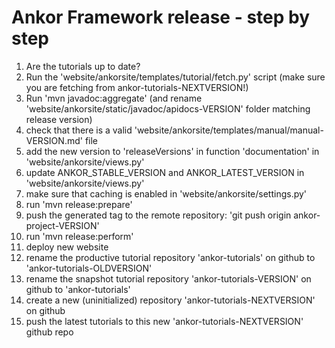 # Ankor Framework release - step by step

1. Are the tutorials up to date?
2. Run the 'website/ankorsite/templates/tutorial/fetch.py' script (make sure you are fetching from ankor-tutorials-NEXTVERSION!)
3. Run 'mvn javadoc:aggregate' (and rename 'website/ankorsite/static/javadoc/apidocs-VERSION' folder matching release version)
4. check that there is a valid 'website/ankorsite/templates/manual/manual-VERSION.md' file
5. add the new version to 'releaseVersions' in function 'documentation' in 'website/ankorsite/views.py'
5. update ANKOR_STABLE_VERSION and ANKOR_LATEST_VERSION in 'website/ankorsite/views.py'
6. make sure that caching is enabled in 'website/ankorsite/settings.py'
7. run 'mvn release:prepare'
8. push the generated tag to the remote repository: 'git push origin ankor-project-VERSION'
9. run 'mvn release:perform'
10. deploy new website
11. rename the productive tutorial repository 'ankor-tutorials' on github to 'ankor-tutorials-OLDVERSION'
12. rename the snapshot tutorial repository 'ankor-tutorials-VERSION' on github to 'ankor-tutorials'
13. create a new (uninitialized) repository 'ankor-tutorials-NEXTVERSION' on github
14. push the latest tutorials to this new 'ankor-tutorials-NEXTVERSION' github repo
